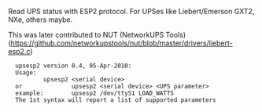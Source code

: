 Read UPS status with ESP2 protocol. For UPSes like Liebert/Emerson GXT2, NXe, others maybe.

This was later contributed to NUT (NetworkUPS Tools) (https://github.com/networkupstools/nut/blob/master/drivers/liebert-esp2.c)

```
  upsesp2 version 0.4, 05-Apr-2010:
  Usage:
		  upsesp2 <serial device>
  or              upsesp2 <serial device> <UPS parameter>
  example:        upsesp2 /dev/ttyS1 LOAD_WATTS
  The 1st syntax will report a list of supported parameters
```
